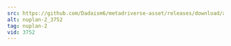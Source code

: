```yaml
---
src: https://github.com/Dadaism6/metadriverse-asset/releases/download/assetsv1.0.1/nuplan-2_3752.mp4
alt: nuplan-2_3752
tag: nuplan-2
vid: 3752
---
```

